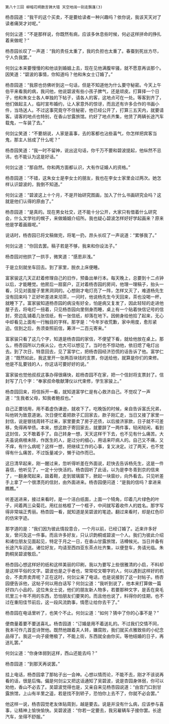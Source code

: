     第八十三回 柳暗花明数言铸大错 天空地阔一别走飘蓬(3) 

   杨杏园道：“我干的这个买卖，不是要给读者一种兴趣吗？依你说，我该天天对了读者痛哭才对呢。”

   何剑尘道：“不是那样说，你既然有病，应该多休息些时候，何必这样拼命的挣扎着来做呢？”

   杨杏园长叹了一声道：“我的责任太重了，我的负担也太重了。春蚕到死丝方尽，宁人负我罢。”

   何剑尘本来要慢慢的和他谈到婚姻上去，现在见他满腹牢骚，就不愿意再谈那个。因笑道：“碧波的事情，你知道吗？他和朱女士订婚了。”

   杨杏园道：“我原也仿佛听到这一句话，但是不知道他为什么要守秘密。今天上午伯平来看我的病，我问他，他说碧波有些小孩子脾气，还是顽皮。打算择一个日子，他和朱女士各人单独的下帖子，请各人的客，这地点可在一处。等客到齐了，他们做起主人，临时宣布婚约，让人家意外的惊讶，而且还有许多合作的书画小件，当场送人。不过这事究竟守不住秘密，他已经公开了，打算三五天内，就要请客。请客的地点也特别，在香山甘露旅馆。约好了地点齐集，他赁了两辆长途汽车载鬼，一车装了去。”

   何剑尘笑道：“不要胡说，人家是喜事，去的客都也沾些喜气，你怎样把宾客当鬼，那主人翁成了什么呢？”

   杨杏园笑道：“我一时不留神，说出这句话，你千万不要和碧波提起，他纵然不忌讳，也不能认为这是好话。”

   何剑尘道：“那自然。你和两方面都认识，大有作证婚人的资格。”

   杨杏园道：“不错，这朱女士是李女士的朋友，我也在李女士家里会过两次。她怎样认识碧波的，我倒不知道。”

   何剑尘道：“碧波这上十个月，不是开始研究图画，加入了什么书画研究会吗？这就是他们认得的原由了。”

   杨杏园道：“是真的。现在男女社交，还不能十分公开，大家只有借着什么研究会，什么文学社的幌子，来做婚姻介绍所。我也疑心碧波怎样好好学起画来？原来他是学着画眉呢。”

   说话时，杨杏园已将文稿做完，将笔一扔，昂头长叹了一声说道：“累够我了。”

   何剑尘道：“你回去罢。稿子若是不够，我来和你设法子。”

   杨杏园对他拱了一拱手，微笑道：“感恩非浅。”

   于是立刻就坐车回去。到了家里，脱衣上床便睡。

   富家骏这几天正赶着修理自己的旧作，预备出单行本。每天晚上，总要到十二点钟以后，才能睡觉。他房后一扇窗户，正对着杨杏园的房间，他理一理稿子，抬头一看，只见对面屋子里黑洞洞的。心想刚才电灯亮了一阵，怎样又灭了，难道杨先生没有回来吗？正好听差进来沏茶，一问时，他说杨先生今天回来，茶也没喝一杯，就睡下了。富家骏知道杨杏园的病没有好全，怕是病又复发了，因此轻轻的走进他屋子去，将电灯一扭着，只见杨杏园向里侧身而睡，桌上有一个贴着快信记号的信封，旁边乱铺着几张信纸，有一张信纸，却落在地下。因俯身给他拾了起来，无心中却看见上面有一行触目的字样。那字是：“今年岁收荒歉，家中用度，愈形紧迫。信到之后，务须查照前信，筹洋一二百元寄来。”

   富家骏只看了这几个字，知道是杨杏园的家信，不便望下看，就给他放在桌上。那么，杨杏园所以力疾从公，也大可以想见了。当时也不惊动他，依旧熄了电灯出去。到了次日，特意回去，见了富学仁，把杨杏园经济恐慌的话告诉了他。富学仁道：“既然如此，我这里开一张两百块钱的支票，你送给他，就算是你们的束修。他是不乱要钱的人，你这话可要好好的说。”

   富家骏也觉他叔叔这事办得很痛快，趁杨杏园不在家，把一个信封将支票封了。信封写了几个字：“奉家叔命敬献薄仪以代束修，学生家骏上。”

   杨杏园回来，将信拆开一看，就知道富学仁是有心救济自己。不觉叹了一声道：“生我者父母，知我者鲍叔也。”

   自己正要钱用，用不着虚伪谦逊，就收下了。吃晚饭的时候，亲自告诉富氏兄弟，叫他转为致意道谢。次日便忙着把款子汇回家去，款子刚汇走，当日又接了家里一封信，说是银钱周转不过来，家里要卖了房子还债，以后接济家款，日子就不可差移，免得再举债。本来，想这款子寄回家去，就要辞了一两件事，轻闲轻闲，看到这封信，又不敢着手了。自己转身一想，天天这样干下去，也不见有什么痛苦。大夫虽说病根未除，作医生的人，是过分的细心，用话来吓病人的。自己又不痛，又不痒，有什么病呢？这样一想，把继续工作的心事，复又决定。过了两天，也不觉得有什么痛苦，不过饭量减少，懒于动作而已。

   这日清早起来，刚一醒过来，忽听得听差在外面说，赶快去告诉杨先生，这是一件喜信，他听见了，一定十分快活的。杨杏园听了此话，以为是李冬青到京的信来了，一翻身爬起来，趿着鞋，走到玻璃窗下，掀起一块窗纱，向外看去。只见听差手上拿了一个很漂亮的信封，由外面进来。杨杏园便问道：“是我的信吗？拿进来瞧瞧。”

   听差送进来，接过来看时，是一个洁白纸面，上面一个犄角，印着几片绿色的叶子，间着两三朵菊花。用红丝格框了一个框子，中间就写着收件人的姓名。那字写得非常端正秀丽。杨杏园一看，就知道是吴碧波的笔迹。翻过来看时，却是红色印的仿宋字迹。

   那字道的是：“我们因为彼此情投意合，一个月以前，已经订婚了。近来许多好友，曾问及这一件事。而且许多好友，只认识韵桐或碧波一个人。我们为彼此介绍和诸位朋友见面起见，特定于月之一日，在香山甘露旅馆，洁樽候光。当日并备有长途汽车迎送。诸位好友，均请至西四亚东茶点社齐集，以便登车，务请光临。朱韵桐吴碧波敬启。”

   杨杏园心想这样好的纸和这样美丽的印刷，我以为要写上些很雅清的小启，不料却是这样平俗的文字。碧波也是之乎者也，常常咬文嚼字的人，何以遇到这样好的机会，不卖弄卖弄呢？正在这时，何剑尘来了电话，也是说接到了这一封帖子。杨杏园便告诉他，这帖子何以用白话写？何剑尘道：“我听到说了，他本来打算做一篇好四六小品的，这位朱女士说，他们的朋友新人物多，若要那种文字，是丢在臭毛坑里三十年不用的东西，恐怕朋友们要笑的。而且他也说了，料得你的佳期，也不过在重阳佳节前后，这一段风流韵事，情愿让给你去干了。”

   杨杏园在电话里听了，也笑个不止。何剑尘道：“如何？猜中了你的心事不是？”

   便商量着要不要送喜礼。杨杏园道：“订婚是用不着送礼的。不过我们交情不同，我本可作几首歪诗贺他。既然他跟着夫人转，嫌腐败，我们就买点雅致些的小纪念品得了。我这一向子疲倦极了，不能上街，东西就全由你买。等他结婚的日子，再送礼罢。”

   何剑尘道：“你身体弱到这样，西山还能去吗？”

   杨杏园道：“到那天再说罢。”

   挂上电话，杨杏园拿了那帖子出一会神。心想以情而论，不能不去，刚才不该说再看的话，很是后悔。偏是何剑尘又把这话通知了吴碧波，说是杏园身体弱，你可以劝他，香山不必去了。吴碧波觉得也是，又亲自来见杨杏园说道：“由宫门口到甘露旅馆，上山有半里之遥，若是找不到轿子，恐怕你上去不了，你就不必会罢。”

   他这样一说，杨杏园觉老友体贴周到，越是要去。说是并没有什么病，应该参与喜事，让精神上愉快愉快。吴碧波道：“你若一定要去，我另雇辆车子接你罢。长途汽车，坐得不舒服。”

